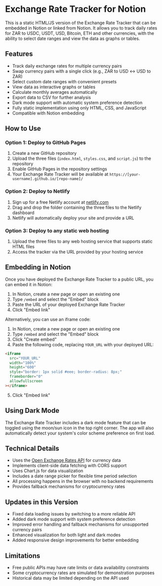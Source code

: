 # Exchange Rate Tracker for Notion

This is a static HTML/JS version of the Exchange Rate Tracker that can be embedded in Notion or linked from Notion. It allows you to track daily rates for ZAR to USDC, USDT, USD, Bitcoin, ETH and other currencies, with the ability to select date ranges and view the data as graphs or tables.

## Features

- Track daily exchange rates for multiple currency pairs
- Swap currency pairs with a single click (e.g., ZAR to USD ↔ USD to ZAR)
- Select custom date ranges with convenient presets
- View data as interactive graphs or tables
- Calculate monthly averages automatically
- Export data to CSV for further analysis
- Dark mode support with automatic system preference detection
- Fully static implementation using only HTML, CSS, and JavaScript
- Compatible with Notion embedding

## How to Use

### Option 1: Deploy to GitHub Pages

1. Create a new GitHub repository
2. Upload the three files (`index.html`, `styles.css`, and `script.js`) to the repository
3. Enable GitHub Pages in the repository settings
4. Your Exchange Rate Tracker will be available at `https://[your-username].github.io/[repo-name]/`

### Option 2: Deploy to Netlify

1. Sign up for a free Netlify account at [netlify.com](https://www.netlify.com/)
2. Drag and drop the folder containing the three files to the Netlify dashboard
3. Netlify will automatically deploy your site and provide a URL

### Option 3: Deploy to any static web hosting

1. Upload the three files to any web hosting service that supports static HTML files
2. Access the tracker via the URL provided by your hosting service

## Embedding in Notion

Once you have deployed the Exchange Rate Tracker to a public URL, you can embed it in Notion:

1. In Notion, create a new page or open an existing one
2. Type `/embed` and select the "Embed" block
3. Paste the URL of your deployed Exchange Rate Tracker
4. Click "Embed link"

Alternatively, you can use an iframe code:

1. In Notion, create a new page or open an existing one
2. Type `/embed` and select the "Embed" block
3. Click "Create embed"
4. Paste the following code, replacing `YOUR_URL` with your deployed URL:

```html
<iframe
  src="YOUR_URL"
  width="100%"
  height="600"
  style="border: 1px solid #eee; border-radius: 8px;"
  frameborder="0"
  allowfullscreen
></iframe>
```

5. Click "Embed link"

## Using Dark Mode

The Exchange Rate Tracker includes a dark mode feature that can be toggled using the moon/sun icon in the top right corner. The app will also automatically detect your system's color scheme preference on first load.

## Technical Details

- Uses the [Open Exchange Rates API](https://open.er-api.com) for currency data
- Implements client-side data fetching with CORS support
- Uses Chart.js for data visualization
- Includes a date range picker for flexible time period selection
- All processing happens in the browser with no backend requirements
- Provides fallback mechanisms for cryptocurrency rates

## Updates in this Version

- Fixed data loading issues by switching to a more reliable API
- Added dark mode support with system preference detection
- Improved error handling and fallback mechanisms for unsupported currency pairs
- Enhanced visualization for both light and dark modes
- Added responsive design improvements for better embedding

## Limitations

- Free public APIs may have rate limits or data availability constraints
- Some cryptocurrency rates are simulated for demonstration purposes
- Historical data may be limited depending on the API used
